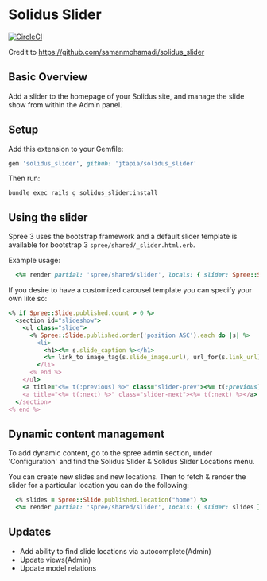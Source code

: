 # Solidus Slider
[![CircleCI](https://circleci.com/gh/jtapia/solidus_slider.svg?style=svg)](https://circleci.com/gh/jtapia/solidus_slider)

Credit to https://github.com/samanmohamadi/solidus_slider

Basic Overview
-----

Add a slider to the homepage of your Solidus site, and manage the slide show from within the Admin panel.

Setup
-----

Add this extension to your Gemfile:

```ruby
gem 'solidus_slider', github: 'jtapia/solidus_slider'
```

Then run:

```
bundle exec rails g solidus_slider:install
```

Using the slider
-----

Spree 3 uses the bootstrap framework and a default slider template is available for bootstrap 3
`spree/shared/_slider.html.erb`.

Example usage:

```ruby
  <%= render partial: 'spree/shared/slider', locals: { slider: Spree::Slide.published, cid: 'home' } %>
```

If you desire to have a customized carousel template you can specify your own like so:

```ruby
<% if Spree::Slide.published.count > 0 %>
  <section id="slideshow">
    <ul class="slide">
      <% Spree::Slide.published.order('position ASC').each do |s| %>
        <li>
          <h1><%= s.slide_caption %></h1>
          <%= link_to image_tag(s.slide_image.url), url_for(s.link_url) %>
        </li>
      <% end %>
    </ul>
    <a title="<%= t(:previous) %>" class="slider-prev"><%= t(:previous)%></a>
    <a title="<%= t(:next) %>" class="slider-next"><%= t(:next) %></a>
  </section>
<% end %>
```

Dynamic content management
-----

To add dynamic content, go to the spree admin section, under 'Configuration'
and find the Solidus Slider & Solidus Slider Locations menu.

You can create new slides and new locations. Then to fetch & render the slider for a particular location you can do the following:

```ruby
  <% slides = Spree::Slide.published.location("home") %>
  <%= render partial: 'spree/shared/slider', locals: { slider: slides } %>
```

Updates
-----

- Add ability to find slide locations via autocomplete(Admin)
- Update views(Admin)
- Update model relations
